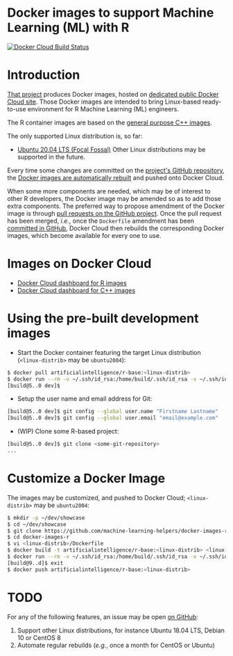 Docker images to support Machine Learning (ML) with R
=====================================================

[![Docker Cloud Build Status](https://img.shields.io/docker/cloud/build/artificialintelligence/r)](https://hub.docker.com/repository/docker/artificialintelligence/r-base/general)

# Introduction
[That project](https://github.com/machine-learning-helpers/docker-images-r)
produces Docker images, hosted on [dedicated
public Docker Cloud site](https://cloud.docker.com/u/bigdatadevelopment/repository/docker/artificialintelligence/r-base).
Those Docker images are intended to bring Linux-based ready-to-use environment
for R Machine Learning (ML) engineers.

The R container images are based on the
[general purpose C++ images](https://github.com/cpp-projects-showcase/docker-images).

The only supported Linux distribution is, so far:
- [Ubuntu 20.04 LTS (Focal Fossal)](http://releases.ubuntu.com/20.04/)
Other Linux distributions may be supported in the future.

Every time some changes are committed on the [project's GitHub
repository](https://github.com/machine-learning-helpers/docker-images-r),
the [Docker images are automatically
rebuilt](https://cloud.docker.com/u/artificialintelligence/repository/docker/artificialintelligence/r-base/timeline)
and pushed onto Docker Cloud.

When some more components are needed, which may be of interest to other
R developers, the Docker image may be amended so as to add those extra
components.
The preferred way to propose amendment of the Docker image is through
[pull requests on the GitHub
project](https://github.com/machine-learning-helpers/docker-images-r/pulls).
Once the pull request has been merged, _i.e._, once the `Dockerfile` amendment
has been [committed in
GitHub](https://github.com/machine-learning-helpers/docker-images-r/commits/master),
Docker Cloud then rebuilds the corresponding Docker images, which become
available for every one to use.

# Images on Docker Cloud
* [Docker Cloud dashboard for R images](https://cloud.docker.com/u/artificialintelligence/repository/docker/artificialintelligence/r-base)
* [Docker Cloud dashboard for C++ images](https://cloud.docker.com/u/cpppythondevelopment/repository/docker/cpppythondevelopment/base)

# Using the pre-built development images
* Start the Docker container featuring the target Linux distribution
  (`<linux-distrib>` may be `ubuntu2004`):
```bash
$ docker pull artificialintelligence/r-base:<linux-distrib>
$ docker run --rm -v ~/.ssh/id_rsa:/home/build/.ssh/id_rsa -v ~/.ssh/id_rsa.pub:/home/build/.ssh/id_rsa.pub -it artificialintelligence/r-base:<linux-distrib>
[build@5..0 dev]$ 
```

* Setup the user name and email address for Git:
```bash
[build@5..0 dev]$ git config --global user.name "Firstname Lastname"
[build@5..0 dev]$ git config --global user.email "email@example.com"
```

* (WIP) Clone some R-based project:
```bash
[build@5..0 dev]$ git clone <some-git-repository>
...
```

# Customize a Docker Image
The images may be customized, and pushed to Docker Cloud;
`<linux-distrib>` may be `ubuntu2004`:

```bash
$ mkdir -p ~/dev/showcase
$ cd ~/dev/showcase
$ git clone https://github.com/machine-learning-helpers/docker-images-r.git docker-images-r
$ cd docker-images-r
$ vi <linux-distrib>/Dockerfile
$ docker build -t artificialintelligence/r-base:<linux-distrib> <linux-distrib>/
$ docker run --rm -v ~/.ssh/id_rsa:/home/build/.ssh/id_rsa -v ~/.ssh/id_rsa.pub:/home/build/.ssh/id_rsa.pub -it artificialintelligence/r-base:<linux-distrib>
[build@9..d]$ exit
$ docker push artificialintelligence/r-base:<linux-distrib>
```

# TODO
For any of the following features, an issue may be open
[on GitHub](https://github.com/machine-learning-helpers/docker-images-r/issues):
1. Support other Linux distributions, for instance Ubuntu 18.04 LTS,
   Debian 10 or CentOS 8
2. Automate regular rebuilds (_e.g._, once a month for CentOS or Ubuntu)


